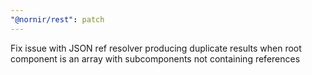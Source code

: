 ```yaml
---
"@nornir/rest": patch
---
```


Fix issue with JSON ref resolver producing duplicate results when root component is an array with subcomponents not containing references
